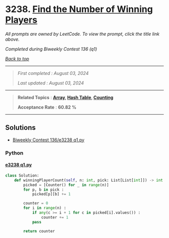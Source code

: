 # 3238. [Find the Number of Winning Players](<https://leetcode.com/problems/find-the-number-of-winning-players>)

*All prompts are owned by LeetCode. To view the prompt, click the title link above.*

*Completed during Biweekly Contest 136 (q1)*

*[Back to top](<../README.md>)*

------

> *First completed : August 03, 2024*
>
> *Last updated : August 03, 2024*

------

> **Related Topics** : **[Array](<by_topic/Array.md>), [Hash Table](<by_topic/Hash Table.md>), [Counting](<by_topic/Counting.md>)**
>
> **Acceptance Rate** : **60.82 %**

------

## Solutions

- [Biweekly Contest 136/e3238 q1.py](<../my-submissions/Biweekly Contest 136/e3238 q1.py>)
### Python
#### [e3238 q1.py](<../my-submissions/Biweekly Contest 136/e3238 q1.py>)
```Python
class Solution:
    def winningPlayerCount(self, n: int, pick: List[List[int]]) -> int:
        picked = [Counter() for _ in range(n)]
        for p, b in pick :
            picked[p][b] += 1

        counter = 0
        for i in range(n) :
            if any(c >= i + 1 for c in picked[i].values()) :
                counter += 1
            pass

        return counter
```

